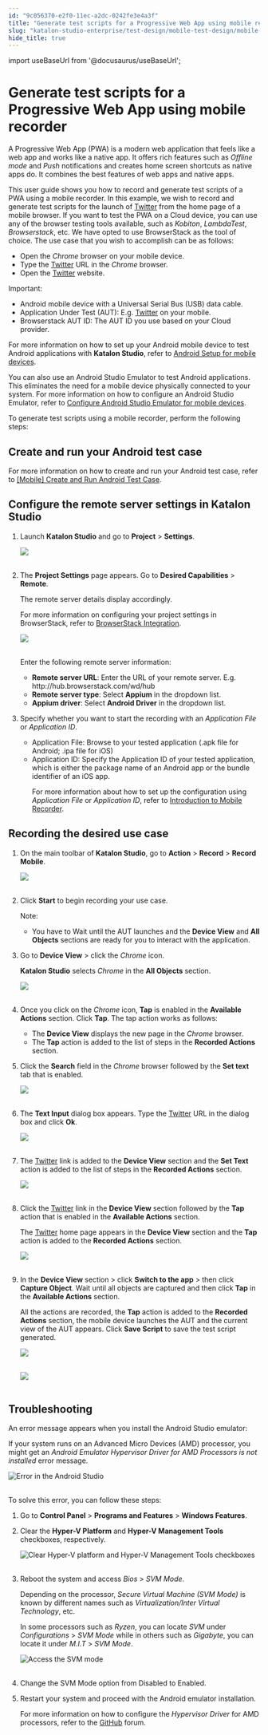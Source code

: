 ```yaml
---
id: "9c056370-e2f0-11ec-a2dc-0242fe3e4a3f"
title: "Generate test scripts for a Progressive Web App using mobile recorder"
slug: "katalon-studio-enterprise/test-design/mobile-test-design/mobile-record-and-spy-utilities/generate-test-scripts-for-a-progressive-web-app-using-mobile-recorder"
hide_title: true
---
```

import useBaseUrl from '@docusaurus/useBaseUrl';


# <a id="id" class="anchor_top_offset"/><a id="ariaid-title1" class="anchor_top_offset"/>Generate test scripts for a Progressive Web App using mobile recorder

<p xmlns="http://www.w3.org/1999/xhtml" className="p">A Progressive Web App (PWA) is a modern web application that   feels like a web app and works like a native app. It offers rich   features such as <em className="ph i">Offline mode</em> and <em className="ph i">Push</em>   notifications and creates home screen shortcuts as native apps do.   It combines the best features of web apps and native apps.</p> 
<p xmlns="http://www.w3.org/1999/xhtml" className="p">This user guide shows you how to record and generate test   scripts of a PWA using a mobile recorder. In this example, we wish   to record and generate test scripts for the launch of <a className="xref j-external-link" href="https://twitter.com/?lang=en" target="_blank">Twitter</a> from the home page   of a mobile browser. If you want to test the PWA on a Cloud device,   you can use any of the browser testing tools available, such as   <em className="ph i">Kobiton</em>, <em className="ph i">LambdaTest</em>, <em className="ph i">Browserstack</em>, etc.   We have opted to use BrowserStack as the tool of choice. The use   case that you wish to accomplish can be as follows:</p> 
<ul xmlns="http://www.w3.org/1999/xhtml" className="ul"><li className="li">Open the <em className="ph i">Chrome</em> browser on your mobile device.</li><li className="li">Type the <a className="xref j-external-link" href="https://twitter.com/?lang=en" target="_blank">Twitter</a> URL     in the <em className="ph i">Chrome</em> browser.</li><li className="li">Open the <a className="xref j-external-link" href="https://twitter.com/?lang=en" target="_blank">Twitter</a>     website.</li></ul> 
<div xmlns="http://www.w3.org/1999/xhtml" className="note important note_important"><span className="note__title">Important:</span> 
  <ul className="ul"><li className="li">Android mobile device with a Universal Serial Bus (USB) data
      cable.</li><li className="li">Application Under Test (AUT): E.g. <a className="xref j-external-link" href="https://twitter.com/?lang=en" target="_blank">Twitter</a> on your
      mobile.</li><li className="li">Browserstack AUT ID: The AUT ID you use based on your Cloud
      provider.</li></ul>
  <p className="p">For more information on how to set up your Android mobile device
    to test Android applications with <strong className="ph b">Katalon Studio</strong>,
    refer to <a className="xref" href="/docs/katalon-studio-enterprise/create-tests-and-projects/configure-test-cases/mobile-testing/android/mobile-android-setup#concept-3960">Android
      Setup for mobile devices</a>.</p>
  <p className="p">You can also use an Android Studio Emulator to test Android
    applications. This eliminates the need for a mobile device
    physically connected to your system. For more information on how to
    configure an Android Studio Emulator, refer to <a className="xref" href="/docs/katalon-studio-enterprise/create-tests-and-projects/configure-test-cases/mobile-testing/android/mobile-configure-android-studio-emulator#id_1">Configure
      Android Studio Emulator for mobile devices</a>.</p>
</div>
<p xmlns="http://www.w3.org/1999/xhtml" className="p">To generate test scripts using a mobile recorder, perform the   following steps:</p> 

## <a id="id_1" class="anchor_top_offset"/>Create and run your Android test case

<p xmlns="http://www.w3.org/1999/xhtml" className="p">For more information on how to create and run your Android test   case, refer to <a className="xref" href="/docs/katalon-studio-enterprise/get-started/mobile-testing/mobile-create-and-run-android-test-case#id_1">[Mobile]     Create and Run Android Test Case</a>.</p> 

## <a id="id_2" class="anchor_top_offset"/>Configure the remote server settings in Katalon Studio

<ol xmlns="http://www.w3.org/1999/xhtml" className="ol"><li className="li">     <p className="p">Launch <strong className="ph b">Katalon Studio</strong> and go to       <strong className="ph b">Project</strong> &gt; <strong className="ph b">Settings</strong>.</p>     <p className="p">       <img className="image" src={useBaseUrl("https://github.com/katalon-studio/docs-images/raw/master/katalon-studio/docs/generate%20test%20scripts%20using%20mobile%20recorder/K.S.E-8.3.0-generate_test_scripts_configuration_project_settings.png")} width={500} /><br /><br />     </p>   </li><li className="li">     <p className="p">The <strong className="ph b">Project Settings</strong> page appears. Go to       <strong className="ph b">Desired Capabilities</strong> &gt;       <strong className="ph b">Remote</strong>.</p>     <p className="p">The remote server details display accordingly. </p><p className="p">For more information on configuring your project settings in       BrowserStack, refer to <a className="xref" href="/docs/katalon-studio-enterprise/integration/browserstack-integration">BrowserStack         Integration</a>.</p>     <p className="p">       <img className="image" src={useBaseUrl("https://github.com/katalon-studio/docs-images/raw/master/katalon-studio/docs/generate%20test%20scripts%20using%20mobile%20recorder/K.S.E-8.3.0-generate_test_scripts_configuration_project_settings_remote.png")} /><br /><br />     </p>     <p className="p">Enter the following remote server information:</p>     <ul className="ul"><li className="li">         <strong className="ph b">Remote server URL</strong>: Enter the URL of your         remote server. E.g. http://hub.browserstack.com/wd/hub</li><li className="li">         <strong className="ph b">Remote server type</strong>: Select         <strong className="ph b">Appium</strong> in the dropdown list.</li><li className="li">         <strong className="ph b">Appium driver</strong>: Select <strong className="ph b">Android           Driver</strong> in the dropdown list.</li></ul>   </li><li className="li">     <p className="p">Specify whether you want to start the recording with an       <em className="ph i">Application File</em> or <em className="ph i">Application ID</em>.</p>     <ul className="ul"><li className="li">Application File: Browse to your tested application (.apk file         for Android; .ipa file for iOS)</li><li className="li">Application ID: Specify the Application ID of your tested         application, which is either the package name of an Android app or         the bundle identifier of an iOS app.<p className="p">For more information about how to set up the configuration using           <em className="ph i">Application File</em> or <em className="ph i">Application ID</em>, refer to <a className="xref" href="/docs/katalon-studio-enterprise/test-design/mobile-test-design/mobile-record-and-spy-utilities/introduction-to-mobile-recorder-in-katalon-studio#id_1">Introduction             to Mobile Recorder</a>.</p></li></ul>   </li></ol> 

## <a id="id_3" class="anchor_top_offset"/>Recording the desired use case

<ol xmlns="http://www.w3.org/1999/xhtml" className="ol"><li className="li">     <p className="p">On the main toolbar of <strong className="ph b">Katalon Studio</strong>, go to       <strong className="ph b">Action</strong> &gt; <strong className="ph b">Record</strong> &gt;       <strong className="ph b">Record Mobile</strong>.</p>     <p className="p">       <img className="image" src={useBaseUrl("https://github.com/katalon-studio/docs-images/raw/master/katalon-studio/docs/generate%20test%20scripts%20using%20mobile%20recorder/K.S.E-8.3.0-generate_test_scripts_record_mobile_option.png")} width={500} /><br /><br />     </p>   </li><li className="li">     <p className="p">Click <strong className="ph b">Start</strong> to begin recording your use       case.</p>     <div className="note note note_note"><span className="note__title">Note:</span>        <ul className="ul"><li className="li">You have to Wait until the AUT launches and the <strong className="ph b">Device             View</strong> and <strong className="ph b">All Objects</strong> sections are ready           for you to interact with the application.</li></ul>     </div>   </li><li className="li">     <p className="p">Go to <strong className="ph b">Device View</strong> &gt; click the       <em className="ph i">Chrome</em> icon.</p>     <p className="p">       <strong className="ph b">Katalon Studio</strong> selects <em className="ph i">Chrome</em> in the       <strong className="ph b">All Objects</strong> section.</p>     <p className="p">       <img className="image" src={useBaseUrl("https://github.com/katalon-studio/docs-images/raw/master/katalon-studio/docs/generate%20test%20scripts%20using%20mobile%20recorder/K.S.E-8.3.0-generate_test_scripts_record_mobile_objects.png")} /><br /><br />     </p>   </li><li className="li">     <p className="p">Once you click on the <em className="ph i">Chrome</em> icon, <strong className="ph b">Tap</strong>       is enabled in the <strong className="ph b">Available Actions</strong> section. Click       <strong className="ph b">Tap</strong>. The tap action works as follows:</p>     <ul className="ul"><li className="li">The <strong className="ph b">Device View</strong> displays the new page in the         <em className="ph i">Chrome</em> browser.</li><li className="li">The <strong className="ph b">Tap</strong> action is added to the list of steps         in the <strong className="ph b">Recorded Actions</strong> section.</li></ul>   </li><li className="li">     <p className="p">Click the <strong className="ph b">Search</strong> field in the <em className="ph i">Chrome</em>       browser followed by the <strong className="ph b">Set text</strong> tab that is       enabled.</p>     <p className="p">       <img className="image" src={useBaseUrl("https://github.com/katalon-studio/docs-images/raw/master/katalon-studio/docs/generate%20test%20scripts%20using%20mobile%20recorder/K.S.E-8.3.0-generate_test_scripts_set_text_tab.png")} /><br /><br />     </p>   </li><li className="li">     <p className="p">The <strong className="ph b">Text Input</strong> dialog box appears. Type the <a className="xref j-external-link" href="https://twitter.com/?lang=en" target="_blank">Twitter</a> URL in the dialog       box and click <strong className="ph b">Ok</strong>.</p>     <p className="p">       <img className="image" src={useBaseUrl("https://github.com/katalon-studio/docs-images/raw/master/katalon-studio/docs/generate%20test%20scripts%20using%20mobile%20recorder/K.S.E-8.3.0-generate_test_scripts_text_input.png")} /><br /><br />     </p>   </li><li className="li">     <p className="p">The <a className="xref j-external-link" href="https://twitter.com/?lang=en" target="_blank">Twitter</a> link is       added to the <strong className="ph b">Device View</strong> section and the       <strong className="ph b">Set Text</strong> action is added to the list of steps in       the <strong className="ph b">Recorded Actions</strong> section.</p>     <p className="p">       <img className="image" src={useBaseUrl("https://github.com/katalon-studio/docs-images/raw/master/katalon-studio/docs/generate%20test%20scripts%20using%20mobile%20recorder/K.S.E-8.3.0-generate_test_scripts_twitter_link_added.png")} /><br /><br />     </p>   </li><li className="li">     <p className="p">Click the <a className="xref j-external-link" href="https://twitter.com/?lang=en" target="_blank">Twitter</a>       link in the <strong className="ph b">Device View</strong> section followed by the       <strong className="ph b">Tap</strong> action that is enabled in the       <strong className="ph b">Available Actions</strong> section.</p>     <p className="p">The <a className="xref j-external-link" href="https://twitter.com/?lang=en" target="_blank">Twitter</a> home page       appears in the <strong className="ph b">Device View</strong> section and the       <strong className="ph b">Tap</strong> action is added to the <strong className="ph b">Recorded         Actions</strong> section.</p>     <p className="p">       <img className="image" src={useBaseUrl("https://github.com/katalon-studio/docs-images/raw/master/katalon-studio/docs/generate%20test%20scripts%20using%20mobile%20recorder/K.S.E-8.3.0-generate_test_scripts_record_twitter_home_page.png")} /><br /><br />     </p>   </li><li className="li">     <p className="p">In the <strong className="ph b">Device View</strong> section &gt; click       <strong className="ph b">Switch to the app</strong> &gt; then click <strong className="ph b">Capture         Object</strong>. Wait until all objects are captured and then click       <strong className="ph b">Tap</strong> in the <strong className="ph b">Available Actions</strong>       section.</p>     <p className="p">All the actions are recorded, the <strong className="ph b">Tap</strong> action is       added to the <strong className="ph b">Recorded Actions</strong> section, the mobile       device launches the AUT and the current view of the AUT appears.       Click <strong className="ph b">Save Script</strong> to save the test script       generated.</p>     <p className="p">       <img className="image" src={useBaseUrl("https://github.com/katalon-studio/docs-images/raw/master/katalon-studio/docs/generate%20test%20scripts%20using%20mobile%20recorder/K.S.E-8.3.0-generate_test_scripts_switch_to_app.png")} /><br /><br />     </p>     <p className="p">       <img className="image" src={useBaseUrl("https://github.com/katalon-studio/docs-images/raw/master/katalon-studio/docs/generate%20test%20scripts%20using%20mobile%20recorder/K.S.E-8.3.0-generate_test_scripts_google_play_signin_screen.png")} /><br /><br />     </p>   </li></ol> 

## <a id="concept-2709" class="anchor_top_offset"/>Troubleshooting

<p xmlns="http://www.w3.org/1999/xhtml" className="p">An error message appears when you install the Android Studio emulator:</p> 
<p xmlns="http://www.w3.org/1999/xhtml" className="p">If your system runs on an Advanced Micro Devices (AMD) processor, you might get an <em className="ph i">Android Emulator Hypervisor Driver for AMD Processors is not installed</em> error message.</p> 
<p xmlns="http://www.w3.org/1999/xhtml" className="p"><img className="image" src={useBaseUrl("https://github.com/katalon-studio/docs-images/raw/master/katalon-studio/docs/generate%20test%20scripts%20using%20mobile%20recorder/K.S.E-8.3.0-generate_test_scripts_amd_processor_error.png")} alt="Error in the Android Studio" /><br /><br /></p> 
<p xmlns="http://www.w3.org/1999/xhtml" className="p">To solve this error, you can follow these steps:</p> 
<div xmlns="http://www.w3.org/1999/xhtml" className="p"><ol className="ol"><li className="li"><p className="p">Go to <strong className="ph b">Control Panel</strong> &gt; <strong className="ph b">Programs and
          Features</strong> &gt; <strong className="ph b">Windows Features</strong>.</p></li><li className="li"><p className="p">Clear the <strong className="ph b">Hyper-V Platform</strong> and <strong className="ph b">Hyper-V
          Management Tools</strong> checkboxes, respectively.</p>
      <p className="p"><img className="image" src={useBaseUrl("https://github.com/katalon-studio/docs-images/raw/master/katalon-studio/docs/generate%20test%20scripts%20using%20mobile%20recorder/K.S.E-8.3.0-generate_test_scripts_record_clear_hyper-V.png")} width={500} alt="Clear Hyper-V platform and Hyper-V Management Tools checkboxes" /><br /><br /></p></li><li className="li"><p className="p">Reboot the system and access <em className="ph i">Bios</em> &gt; <em className="ph i">SVM
          Mode</em>.</p><p className="p">Depending on the processor, <em className="ph i">Secure Virtual Machine (SVM
          Mode)</em> is known by different names such as
        <em className="ph i">Virtualization/Inter Virtual Technology</em>, etc.</p><p className="p">In some processors such as <em className="ph i">Ryzen</em>, you can locate
        <em className="ph i">SVM</em> under <em className="ph i">Configurations</em> &gt; <em className="ph i">SVM Mode</em>
        while in others such as <em className="ph i">Gigabyte</em>, you can locate it under
        <em className="ph i">M.I.T</em> &gt; <em className="ph i">SVM Mode</em>.</p><p className="p"><img className="image" src={useBaseUrl("https://github.com/katalon-studio/docs-images/raw/master/katalon-studio/docs/generate%20test%20scripts%20using%20mobile%20recorder/K.S.E-8.3.0-generate_test_scripts_svm_location.png")} width={500} alt="Access the SVM mode" /><br /><br /></p></li><li className="li"><p className="p">Change the SVM Mode option from Disabled to Enabled.</p></li><li className="li"><p className="p">Restart your system and proceed with the Android emulator installation.</p><p className="p">For more information on how to configure the <em className="ph i">Hypervisor Driver</em> for AMD processors, refer to the <a className="xref j-external-link" href="https://github.com/search?q=android-emulator-hypervisor-driver" target="_blank">GitHub</a> forum.</p></li></ol></div>
